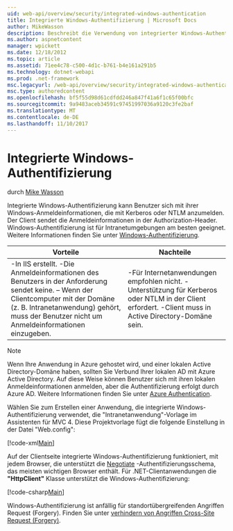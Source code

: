 ```yaml
---
uid: web-api/overview/security/integrated-windows-authentication
title: Integrierte Windows-Authentifizierung | Microsoft Docs
author: MikeWasson
description: Beschreibt die Verwendung von integrierter Windows-Authentifizierung in ASP.NET Web-API.
ms.author: aspnetcontent
manager: wpickett
ms.date: 12/18/2012
ms.topic: article
ms.assetid: 71ee4c78-c500-4d1c-b761-b4e161a291b5
ms.technology: dotnet-webapi
ms.prod: .net-framework
msc.legacyurl: /web-api/overview/security/integrated-windows-authentication
msc.type: authoredcontent
ms.openlocfilehash: bf5f55d98d61cdfdd246a847f41a6f1c65f00bfc
ms.sourcegitcommit: 9a9483aceb34591c97451997036a9120c3fe2baf
ms.translationtype: MT
ms.contentlocale: de-DE
ms.lasthandoff: 11/10/2017
---
```

<a name="integrated-windows-authentication"></a>Integrierte Windows-Authentifizierung
====================
durch [Mike Wasson](https://github.com/MikeWasson)

Integrierte Windows-Authentifizierung kann Benutzer sich mit ihrer Windows-Anmeldeinformationen, die mit Kerberos oder NTLM anzumelden. Der Client sendet die Anmeldeinformationen in der Authorization-Header. Windows-Authentifizierung ist für Intranetumgebungen am besten geeignet. Weitere Informationen finden Sie unter [Windows-Authentifizierung](https://www.iis.net/configreference/system.webserver/security/authentication/windowsauthentication).

| Vorteile | Nachteile |
| --- | --- |
| -In IIS erstellt. -Die Anmeldeinformationen des Benutzers in der Anforderung sendet keine. – Wenn der Clientcomputer mit der Domäne (z. B. Intranetanwendung) gehört, muss der Benutzer nicht um Anmeldeinformationen einzugeben. | -Für Internetanwendungen empfohlen nicht. -Unterstützung für Kerberos oder NTLM in der Client erfordert. -Client muss in Active Directory-Domäne sein. |

> [!NOTE]
> Wenn Ihre Anwendung in Azure gehostet wird, und einer lokalen Active Directory-Domäne haben, sollten Sie Verbund Ihrer lokalen AD mit Azure Active Directory. Auf diese Weise können Benutzer sich mit ihren lokalen Anmeldeinformationen anmelden, aber die Authentifizierung erfolgt durch Azure AD. Weitere Informationen finden Sie unter [Azure Authentication](../../../visual-studio/overview/2012/windows-azure-authentication.md).


Wählen Sie zum Erstellen einer Anwendung, die integrierte Windows-Authentifizierung verwendet, die "Intranetanwendung"-Vorlage im Assistenten für MVC 4. Diese Projektvorlage fügt die folgende Einstellung in der Datei "Web.config":

[!code-xml[Main](integrated-windows-authentication/samples/sample1.xml)]

Auf der Clientseite integrierte Windows-Authentifizierung funktioniert, mit jedem Browser, die unterstützt die [Negotiate](http://www.ietf.org/rfc/rfc4559.txt) -Authentifizierungsschema, das meisten wichtigen Browser enthält. Für .NET-Clientanwendungen die **"HttpClient"** Klasse unterstützt die Windows-Authentifizierung:

[!code-csharp[Main](integrated-windows-authentication/samples/sample2.cs)]

Windows-Authentifizierung ist anfällig für standortübergreifenden Angriffen Request (Forgery). Finden Sie unter [verhindern von Angriffen Cross-Site Request (Forgery)](preventing-cross-site-request-forgery-csrf-attacks.md).

